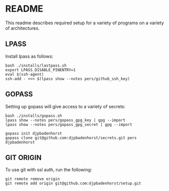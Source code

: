 # README
This readme describes required setup for a variety of programs on a variety of architectures.

## LPASS
Install lpass as follows:
```
bash ./installs/lastpass.sh
export LPASS_DISABLE_PINENTRY=1
eval $(ssh-agent)
ssh-add - <<< $(lpass show --notes pers/github_ssh_key)
```

## GOPASS
Setting up gopass will give access to a variety of secrets:
```
bash ./installs/gopass.sh
lpass show --notes pers/gopass_gpg_key | gpg --import
lpass show --notes pers/gopass_gpg_secret | gpg --import

gopass init djpbadenhorst
gopass clone git@github.com:djpbadenhorst/secrets.git pers djpbadenhorst
```

## GIT ORIGIN
To use git with ssl auth, run the following:
```
git remote remove origin
git remote add origin git@github.com:djpbadenhorst/setup.git
```
